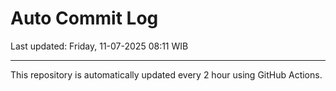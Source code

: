 # Auto Commit Log

Last updated: Friday, 11-07-2025 08:11 WIB

---

This repository is automatically updated every 2 hour using GitHub Actions.
